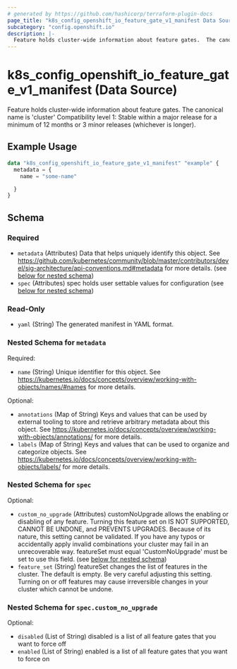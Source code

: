 ```yaml
---
# generated by https://github.com/hashicorp/terraform-plugin-docs
page_title: "k8s_config_openshift_io_feature_gate_v1_manifest Data Source - terraform-provider-k8s"
subcategory: "config.openshift.io"
description: |-
  Feature holds cluster-wide information about feature gates.  The canonical name is 'cluster'  Compatibility level 1: Stable within a major release for a minimum of 12 months or 3 minor releases (whichever is longer).
---
```


# k8s_config_openshift_io_feature_gate_v1_manifest (Data Source)

Feature holds cluster-wide information about feature gates.  The canonical name is 'cluster'  Compatibility level 1: Stable within a major release for a minimum of 12 months or 3 minor releases (whichever is longer).

## Example Usage

```terraform
data "k8s_config_openshift_io_feature_gate_v1_manifest" "example" {
  metadata = {
    name = "some-name"

  }
}
```

<!-- schema generated by tfplugindocs -->
## Schema

### Required

- `metadata` (Attributes) Data that helps uniquely identify this object. See https://github.com/kubernetes/community/blob/master/contributors/devel/sig-architecture/api-conventions.md#metadata for more details. (see [below for nested schema](#nestedatt--metadata))
- `spec` (Attributes) spec holds user settable values for configuration (see [below for nested schema](#nestedatt--spec))

### Read-Only

- `yaml` (String) The generated manifest in YAML format.

<a id="nestedatt--metadata"></a>
### Nested Schema for `metadata`

Required:

- `name` (String) Unique identifier for this object. See https://kubernetes.io/docs/concepts/overview/working-with-objects/names/#names for more details.

Optional:

- `annotations` (Map of String) Keys and values that can be used by external tooling to store and retrieve arbitrary metadata about this object. See https://kubernetes.io/docs/concepts/overview/working-with-objects/annotations/ for more details.
- `labels` (Map of String) Keys and values that can be used to organize and categorize objects. See https://kubernetes.io/docs/concepts/overview/working-with-objects/labels/ for more details.


<a id="nestedatt--spec"></a>
### Nested Schema for `spec`

Optional:

- `custom_no_upgrade` (Attributes) customNoUpgrade allows the enabling or disabling of any feature. Turning this feature set on IS NOT SUPPORTED, CANNOT BE UNDONE, and PREVENTS UPGRADES. Because of its nature, this setting cannot be validated.  If you have any typos or accidentally apply invalid combinations your cluster may fail in an unrecoverable way.  featureSet must equal 'CustomNoUpgrade' must be set to use this field. (see [below for nested schema](#nestedatt--spec--custom_no_upgrade))
- `feature_set` (String) featureSet changes the list of features in the cluster.  The default is empty.  Be very careful adjusting this setting. Turning on or off features may cause irreversible changes in your cluster which cannot be undone.

<a id="nestedatt--spec--custom_no_upgrade"></a>
### Nested Schema for `spec.custom_no_upgrade`

Optional:

- `disabled` (List of String) disabled is a list of all feature gates that you want to force off
- `enabled` (List of String) enabled is a list of all feature gates that you want to force on
